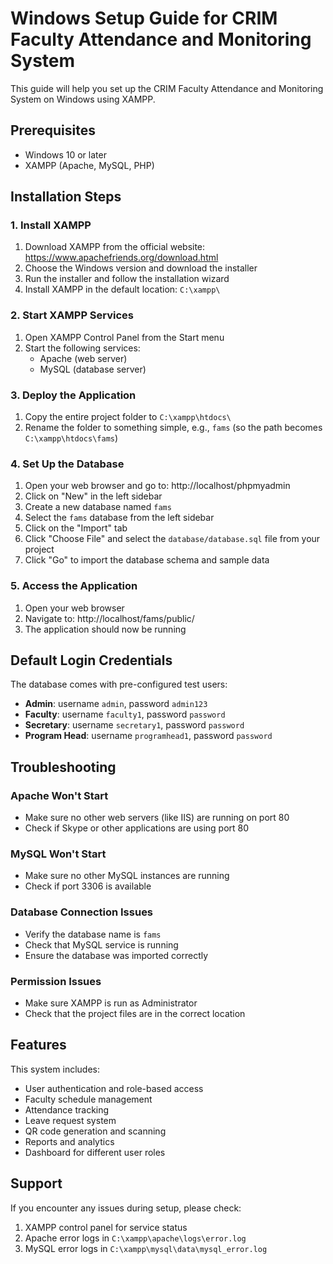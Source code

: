 # Windows Setup Guide for CRIM Faculty Attendance and Monitoring System

This guide will help you set up the CRIM Faculty Attendance and Monitoring System on Windows using XAMPP.

## Prerequisites

- Windows 10 or later
- XAMPP (Apache, MySQL, PHP)

## Installation Steps

### 1. Install XAMPP

1. Download XAMPP from the official website: https://www.apachefriends.org/download.html
2. Choose the Windows version and download the installer
3. Run the installer and follow the installation wizard
4. Install XAMPP in the default location: `C:\xampp\`

### 2. Start XAMPP Services

1. Open XAMPP Control Panel from the Start menu
2. Start the following services:
   - Apache (web server)
   - MySQL (database server)

### 3. Deploy the Application

1. Copy the entire project folder to `C:\xampp\htdocs\`
2. Rename the folder to something simple, e.g., `fams` (so the path becomes `C:\xampp\htdocs\fams`)

### 4. Set Up the Database

1. Open your web browser and go to: http://localhost/phpmyadmin
2. Click on "New" in the left sidebar
3. Create a new database named `fams`
4. Select the `fams` database from the left sidebar
5. Click on the "Import" tab
6. Click "Choose File" and select the `database/database.sql` file from your project
7. Click "Go" to import the database schema and sample data

### 5. Access the Application

1. Open your web browser
2. Navigate to: http://localhost/fams/public/
3. The application should now be running

## Default Login Credentials

The database comes with pre-configured test users:

- **Admin**: username `admin`, password `admin123`
- **Faculty**: username `faculty1`, password `password`
- **Secretary**: username `secretary1`, password `password`
- **Program Head**: username `programhead1`, password `password`

## Troubleshooting

### Apache Won't Start
- Make sure no other web servers (like IIS) are running on port 80
- Check if Skype or other applications are using port 80

### MySQL Won't Start
- Make sure no other MySQL instances are running
- Check if port 3306 is available

### Database Connection Issues
- Verify the database name is `fams`
- Check that MySQL service is running
- Ensure the database was imported correctly

### Permission Issues
- Make sure XAMPP is run as Administrator
- Check that the project files are in the correct location

## Features

This system includes:
- User authentication and role-based access
- Faculty schedule management
- Attendance tracking
- Leave request system
- QR code generation and scanning
- Reports and analytics
- Dashboard for different user roles

## Support

If you encounter any issues during setup, please check:
1. XAMPP control panel for service status
2. Apache error logs in `C:\xampp\apache\logs\error.log`
3. MySQL error logs in `C:\xampp\mysql\data\mysql_error.log`